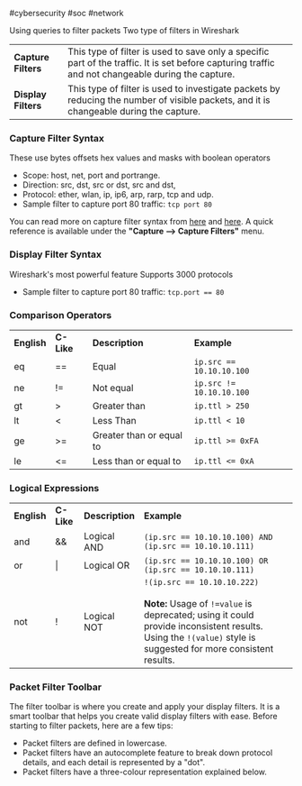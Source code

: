 #cybersecurity #soc #network 

Using queries to filter packets
Two type of filters in Wireshark

|   |   |
|---|---|
|**Capture Filters**|This type of filter is used to save only a specific part of the traffic. It is set before capturing traffic and not changeable during the capture.|
|**Display Filters**|This type of filter is used to investigate packets by reducing the number of visible packets, and it is changeable during the capture.|


### Capture Filter Syntax

These use bytes offsets hex values and masks with boolean operators

- Scope: host, net, port and portrange.
- Direction: src, dst, src or dst, src and dst,
- Protocol: ether, wlan, ip, ip6, arp, rarp, tcp and udp.
- Sample filter to capture port 80 traffic: `tcp port 80`

You can read more on capture filter syntax from [here](https://www.wireshark.org/docs/man-pages/pcap-filter.html) and [here](https://gitlab.com/wireshark/wireshark/-/wikis/CaptureFilters#useful-filters). A quick reference is available under the **"Capture --> Capture Filters"** menu.


### Display Filter Syntax
Wireshark's most powerful feature
Supports 3000 protocols
- Sample filter to capture port 80 traffic: `tcp.port == 80`


### Comparison Operators
|   |   |   |   |
|---|---|---|---|
|**English**|**C-Like**|**Description**|**Example**|
|eq|==|Equal|`ip.src == 10.10.10.100`|
|ne|!=|Not equal|`ip.src != 10.10.10.100`|
|gt|>|Greater than|`ip.ttl > 250`|
|lt|<|Less Than|`ip.ttl < 10`|
|ge|>=|Greater than or equal to|`ip.ttl >= 0xFA`|
|le|<=|Less than or equal to|`ip.ttl <= 0xA`|

### Logical Expressions
|   |   |   |   |
|---|---|---|---|
|**English**|**C-Like**|**Description**|**Example**|
|and|&&|Logical AND|`(ip.src == 10.10.10.100) AND (ip.src == 10.10.10.111)`|
|or|\||Logical OR|`(ip.src == 10.10.10.100) OR (ip.src == 10.10.10.111)`|
|not|!|Logical NOT|`!(ip.src == 10.10.10.222)`<br><br>**Note:** Usage of `!=value` is deprecated; using it could provide inconsistent results. Using the `!(value)` style is suggested for more consistent results.|

### Packet Filter Toolbar

The filter toolbar is where you create and apply your display filters. It is a smart toolbar that helps you create valid display filters with ease. Before starting to filter packets, here are a few tips:  

- Packet filters are defined in lowercase.
- Packet filters have an autocomplete feature to break down protocol details, and each detail is represented by a "dot".
- Packet filters have a three-colour representation explained below.